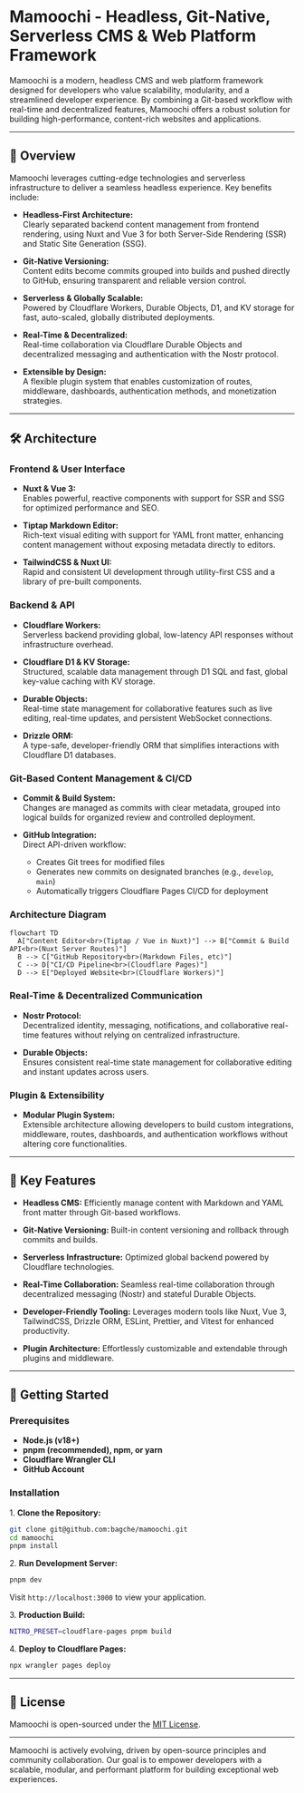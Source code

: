 # Mamoochi - Headless, Git-Native, Serverless CMS & Web Platform Framework

Mamoochi is a modern, headless CMS and web platform framework designed for developers who value scalability, modularity, and a streamlined developer experience. By combining a Git-based workflow with real-time and decentralized features, Mamoochi offers a robust solution for building high-performance, content-rich websites and applications.

---

## 🚀 Overview

Mamoochi leverages cutting-edge technologies and serverless infrastructure to deliver a seamless headless experience. Key benefits include:

- **Headless-First Architecture:**  
  Clearly separated backend content management from frontend rendering, using Nuxt and Vue 3 for both Server-Side Rendering (SSR) and Static Site Generation (SSG).

- **Git-Native Versioning:**  
  Content edits become commits grouped into builds and pushed directly to GitHub, ensuring transparent and reliable version control.

- **Serverless & Globally Scalable:**  
  Powered by Cloudflare Workers, Durable Objects, D1, and KV storage for fast, auto-scaled, globally distributed deployments.

- **Real-Time & Decentralized:**  
  Real-time collaboration via Cloudflare Durable Objects and decentralized messaging and authentication with the Nostr protocol.

- **Extensible by Design:**  
  A flexible plugin system that enables customization of routes, middleware, dashboards, authentication methods, and monetization strategies.

---

## 🛠️ Architecture

### Frontend & User Interface

- **Nuxt & Vue 3:**  
  Enables powerful, reactive components with support for SSR and SSG for optimized performance and SEO.

- **Tiptap Markdown Editor:**  
  Rich-text visual editing with support for YAML front matter, enhancing content management without exposing metadata directly to editors.

- **TailwindCSS & Nuxt UI:**  
  Rapid and consistent UI development through utility-first CSS and a library of pre-built components.

### Backend & API

- **Cloudflare Workers:**  
  Serverless backend providing global, low-latency API responses without infrastructure overhead.

- **Cloudflare D1 & KV Storage:**  
  Structured, scalable data management through D1 SQL and fast, global key-value caching with KV storage.

- **Durable Objects:**  
  Real-time state management for collaborative features such as live editing, real-time updates, and persistent WebSocket connections.

- **Drizzle ORM:**  
  A type-safe, developer-friendly ORM that simplifies interactions with Cloudflare D1 databases.

### Git-Based Content Management & CI/CD

- **Commit & Build System:**  
  Changes are managed as commits with clear metadata, grouped into logical builds for organized review and controlled deployment.

- **GitHub Integration:**  
  Direct API-driven workflow:
  - Creates Git trees for modified files
  - Generates new commits on designated branches (e.g., `develop`, `main`)
  - Automatically triggers Cloudflare Pages CI/CD for deployment

### Architecture Diagram

```mermaid
flowchart TD
  A["Content Editor<br>(Tiptap / Vue in Nuxt)"] --> B["Commit & Build API<br>(Nuxt Server Routes)"]
  B --> C["GitHub Repository<br>(Markdown Files, etc)"]
  C --> D["CI/CD Pipeline<br>(Cloudflare Pages)"]
  D --> E["Deployed Website<br>(Cloudflare Workers)"]
```

### Real-Time & Decentralized Communication

- **Nostr Protocol:**  
  Decentralized identity, messaging, notifications, and collaborative real-time features without relying on centralized infrastructure.

- **Durable Objects:**  
  Ensures consistent real-time state management for collaborative editing and instant updates across users.

### Plugin & Extensibility

- **Modular Plugin System:**  
  Extensible architecture allowing developers to build custom integrations, middleware, routes, dashboards, and authentication workflows without altering core functionalities.

---

## 🌟 Key Features

- **Headless CMS:**
  Efficiently manage content with Markdown and YAML front matter through Git-based workflows.

- **Git-Native Versioning:**
  Built-in content versioning and rollback through commits and builds.

- **Serverless Infrastructure:**
  Optimized global backend powered by Cloudflare technologies.

- **Real-Time Collaboration:**
  Seamless real-time collaboration through decentralized messaging (Nostr) and stateful Durable Objects.

- **Developer-Friendly Tooling:**
  Leverages modern tools like Nuxt, Vue 3, TailwindCSS, Drizzle ORM, ESLint, Prettier, and Vitest for enhanced productivity.

- **Plugin Architecture:**
  Effortlessly customizable and extendable through plugins and middleware.

---

## 📖 Getting Started

### Prerequisites

- **Node.js (v18+)**
- **pnpm (recommended), npm, or yarn**
- **Cloudflare Wrangler CLI**
- **GitHub Account**

### Installation

1\. **Clone the Repository:**

```sh
git clone git@github.com:bagche/mamoochi.git
cd mamoochi
pnpm install
```

2\. **Run Development Server:**

```sh
pnpm dev
```

Visit `http://localhost:3000` to view your application.

3\. **Production Build:**

```sh
NITRO_PRESET=cloudflare-pages pnpm build
```

4\. **Deploy to Cloudflare Pages:**

```sh
npx wrangler pages deploy
```

---

## 📝 License

Mamoochi is open-sourced under the [MIT License](LICENSE).

---

Mamoochi is actively evolving, driven by open-source principles and community collaboration. Our goal is to empower developers with a scalable, modular, and performant platform for building exceptional web experiences.
